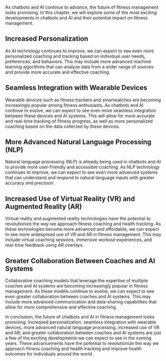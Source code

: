 

As chatbots and AI continue to advance, the future of fitness management looks promising. In this chapter, we will explore some of the most exciting developments in chatbots and AI and their potential impact on fitness management.

Increased Personalization
-------------------------

As AI technology continues to improve, we can expect to see even more personalized coaching and tracking based on individual user needs, preferences, and behaviors. This may include more advanced machine learning algorithms that can analyze data from a wider range of sources and provide more accurate and effective coaching.

Seamless Integration with Wearable Devices
------------------------------------------

Wearable devices such as fitness trackers and smartwatches are becoming increasingly popular among fitness enthusiasts. As chatbots and AI continue to evolve, we can expect to see even more seamless integration between these devices and AI systems. This will allow for more accurate and real-time tracking of fitness progress, as well as more personalized coaching based on the data collected by these devices.

More Advanced Natural Language Processing (NLP)
-----------------------------------------------

Natural language processing (NLP) is already being used in chatbots and AI to provide more user-friendly and accessible coaching. As NLP technology continues to improve, we can expect to see even more advanced systems that can understand and respond to natural language inputs with greater accuracy and precision.

Increased Use of Virtual Reality (VR) and Augmented Reality (AR)
----------------------------------------------------------------

Virtual reality and augmented reality technologies have the potential to revolutionize the way we approach fitness coaching and health tracking. As these technologies become more advanced and affordable, we can expect to see more widespread use of VR and AR in fitness management. This may include virtual coaching sessions, immersive workout experiences, and real-time feedback using AR overlays.

Greater Collaboration Between Coaches and AI Systems
----------------------------------------------------

Collaborative coaching models that leverage the expertise of multiple coaches and AI systems are becoming increasingly popular in fitness management. As these models continue to evolve, we can expect to see even greater collaboration between coaches and AI systems. This may include more advanced communication and data-sharing capabilities that allow for more comprehensive and effective coaching.

In conclusion, the future of chatbots and AI in fitness management looks promising. Increased personalization, seamless integration with wearable devices, more advanced natural language processing, increased use of VR and AR, and greater collaboration between coaches and AI systems are just a few of the exciting developments we can expect to see in the coming years. These advancements have the potential to revolutionize the way we approach fitness coaching and health tracking and improve health outcomes for individuals around the world.


